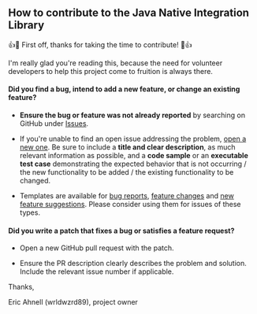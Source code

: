 ## How to contribute to the Java Native Integration Library

:+1::tada: First off, thanks for taking the time to contribute! :tada::+1:

I'm really glad you're reading this, because the need for volunteer developers to help this project come to fruition is always there.

#### **Did you find a bug, intend to add a new feature, or change an existing feature?**

* **Ensure the bug or feature was not already reported** by searching on GitHub under [Issues](https://github.com/wrldwzrd89/lib-java-native-integration/issues).

* If you're unable to find an open issue addressing the problem, [open a new one](https://github.com/wrldwzrd89/lib-java-native-integration/issues/new). Be sure to include a **title and clear description**, as much relevant information as possible, and a **code sample** or an **executable test case** demonstrating the expected behavior that is not occurring / the new functionality to be added / the existing functionality to be changed.

* Templates are available for [bug reports](https://github.com/wrldwzrd89/lib-java-native-integration/issues/new?template=bug_report.md), [feature changes](https://github.com/wrldwzrd89/lib-java-native-integration/issues/new?template=feature-change-request.md) and [new feature suggestions](https://github.com/wrldwzrd89/lib-java-native-integration/issues/new?template=feature_request.md). Please consider using them for issues of these types.

#### **Did you write a patch that fixes a bug or satisfies a feature request?**

* Open a new GitHub pull request with the patch.

* Ensure the PR description clearly describes the problem and solution. Include the relevant issue number if applicable.

Thanks,

Eric Ahnell (wrldwzrd89), project owner
